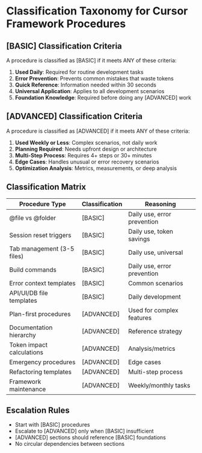 # Classification Taxonomy for Cursor Framework Procedures

## [BASIC] Classification Criteria
A procedure is classified as [BASIC] if it meets ANY of these criteria:
1. **Used Daily**: Required for routine development tasks
2. **Error Prevention**: Prevents common mistakes that waste tokens
3. **Quick Reference**: Information needed within 30 seconds
4. **Universal Application**: Applies to all development scenarios
5. **Foundation Knowledge**: Required before doing any [ADVANCED] work

## [ADVANCED] Classification Criteria
A procedure is classified as [ADVANCED] if it meets ANY of these criteria:
1. **Used Weekly or Less**: Complex scenarios, not daily work
2. **Planning Required**: Needs upfront design or architecture
3. **Multi-Step Process**: Requires 4+ steps or 30+ minutes
4. **Edge Cases**: Handles unusual or error recovery scenarios
5. **Optimization Analysis**: Metrics, measurements, or deep analysis

## Classification Matrix

| Procedure Type | Classification | Reasoning |
|---|---|---|
| @file vs @folder | [BASIC] | Daily use, error prevention |
| Session reset triggers | [BASIC] | Daily use, token savings |
| Tab management (3-5 files) | [BASIC] | Daily use, universal |
| Build commands | [BASIC] | Daily use, error prevention |
| Error context templates | [BASIC] | Common scenarios |
| API/UI/DB file templates | [BASIC] | Daily development |
| Plan-first procedures | [ADVANCED] | Used for complex features |
| Documentation hierarchy | [ADVANCED] | Reference strategy |
| Token impact calculations | [ADVANCED] | Analysis/metrics |
| Emergency procedures | [ADVANCED] | Edge cases |
| Refactoring templates | [ADVANCED] | Multi-step process |
| Framework maintenance | [ADVANCED] | Weekly/monthly tasks |

## Escalation Rules
- Start with [BASIC] procedures
- Escalate to [ADVANCED] only when [BASIC] insufficient
- [ADVANCED] sections should reference [BASIC] foundations
- No circular dependencies between sections 